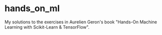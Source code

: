 # hands_on_ml
My solutions to the exercises in Aurelien Geron's book "Hands-On Machine Learning with Scikit-Learn &amp; TensorFlow".
